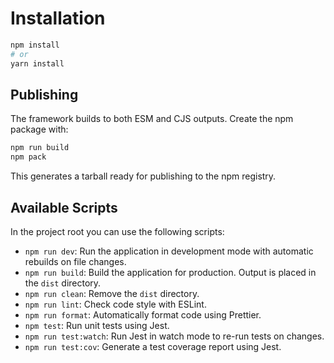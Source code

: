 # Installation

```bash
npm install
# or
yarn install
```

## Publishing

The framework builds to both ESM and CJS outputs. Create the npm package with:

```bash
npm run build
npm pack
```

This generates a tarball ready for publishing to the npm registry.

## Available Scripts

In the project root you can use the following scripts:

* `npm run dev`: Run the application in development mode with automatic rebuilds on file changes.
* `npm run build`: Build the application for production. Output is placed in the `dist` directory.
* `npm run clean`: Remove the `dist` directory.
* `npm run lint`: Check code style with ESLint.
* `npm run format`: Automatically format code using Prettier.
* `npm test`: Run unit tests using Jest.
* `npm run test:watch`: Run Jest in watch mode to re-run tests on changes.
* `npm run test:cov`: Generate a test coverage report using Jest.
